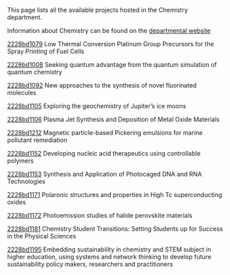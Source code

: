 This page lists all the available projects hosted in the Chemistry department.

Information about Chemistry can be found on the [departmental website](https://www.ucl.ac.uk/chemistry)

[2228bd1079](../projects/2228bd1079.md) Low Thermal Conversion Platinum Group Precursors for the Spray Printing of Fuel Cells

[2228bd1008](../projects/2228bd1008.md) Seeking quantum advantage from the quantum simulation of quantum chemistry

[2228bd1092](../projects/2228bd1092.md) New approaches to the synthesis of novel fluorinated molecules

[2228bd1105](../projects/2228bd1105.md) Exploring the geochemistry of Jupiter’s ice moons

[2228bd1106](../projects/2228bd1106.md) Plasma Jet Synthesis and Deposition of Metal Oxide Materials

[2228bd1212](../projects/2228bd1212.md) Magnetic particle-based Pickering emulsions for marine pollutant remediation

[2228bd1152](../projects/2228bd1152.md) Developing nucleic acid therapeutics using controllable polymers

[2228bd1153](../projects/2228bd1153.md) Synthesis and Application of Photocaged DNA and RNA Technologies

[2228bd1171](../projects/2228bd1171.md) Polaronic structures and properties in High Tc superconducting oxides

[2228bd1172](../projects/2228bd1172.md) Photoemission studies of halide perovskite materials

[2228bd1181](../projects/2228bd1181.md) Chemistry Student Transitions: Setting Students up for Success in the Physical Sciences

[2228bd1195](../projects/2228bd1195.md) Embedding sustainability in chemistry and STEM subject in higher education, using systems and network thinking to develop future sustainability policy makers, researchers and practitioners